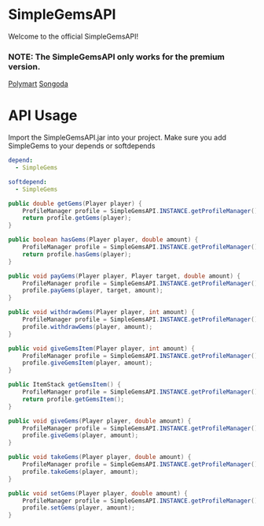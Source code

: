 # SimpleGemsAPI
Welcome to the official SimpleGemsAPI!

### NOTE: The SimpleGemsAPI only works for the premium version.
[Polymart](https://polymart.org/resource/simplegems-1-8-1-16.1611)
[Songoda](https://songoda.com/marketplace/product/simplegems-18-116-add-gems-to-minecraft-a-new-type-of-currency-to-servers.754)

# API Usage

Import the SimpleGemsAPI.jar into your project.
Make sure you add SimpleGems to your depends or softdepends
```YAML
depend:
  - SimpleGems

softdepend:
  - SimpleGems
```

```JAVA
public double getGems(Player player) {
    ProfileManager profile = SimpleGemsAPI.INSTANCE.getProfileManager();
    return profile.getGems(player);
}

public boolean hasGems(Player player, double amount) {
    ProfileManager profile = SimpleGemsAPI.INSTANCE.getProfileManager();
    return profile.hasGems(player);
}

public void payGems(Player player, Player target, double amount) {
    ProfileManager profile = SimpleGemsAPI.INSTANCE.getProfileManager();
    profile.payGems(player, target, amount);
}

public void withdrawGems(Player player, int amount) {
    ProfileManager profile = SimpleGemsAPI.INSTANCE.getProfileManager();
    profile.withdrawGems(player, amount);
}

public void giveGemsItem(Player player, int amount) {
    ProfileManager profile = SimpleGemsAPI.INSTANCE.getProfileManager();
    profile.giveGemsItem(player, amount);
}

public ItemStack getGemsItem() {
    ProfileManager profile = SimpleGemsAPI.INSTANCE.getProfileManager();
    return profile.getGemsItem();
}

public void giveGems(Player player, double amount) {
    ProfileManager profile = SimpleGemsAPI.INSTANCE.getProfileManager();
    profile.giveGems(player, amount);
}

public void takeGems(Player player, double amount) {
    ProfileManager profile = SimpleGemsAPI.INSTANCE.getProfileManager();
    profile.takeGems(player, amount);
}

public void setGems(Player player, double amount) {
    ProfileManager profile = SimpleGemsAPI.INSTANCE.getProfileManager();
    profile.setGems(player, amount);
}
```
